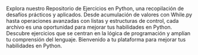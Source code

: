 Explora nuestro Repositorio de Ejercicios en Python, una recopilación de desafíos prácticos y aplicados. Desde acumulación de valores con While.py hasta operaciones avanzadas con listas y estructuras de control, cada archivo es una oportunidad para mejorar tus habilidades en Python. Descubre ejercicios que se centran en la lógica de programación y amplían tu comprensión del lenguaje. Bienvenido a tu plataforma para mejorar tus habilidades en Python.




